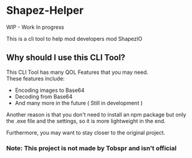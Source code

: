 # Shapez-Helper

WIP - Work In progress

This is a cli tool to help mod developers mod ShapezIO

## Why should I use this CLI Tool?

This CLI Tool has many QOL Features that you may need.  
These features include:

-   Encoding images to Base64
-   Decoding from Base64
-   And many more in the future ( Still in development )

Another reason is that you don't need to install an npm package but only the .exe file and the settings,
so it is more lightweight in the end.

Furthermore, you may want to stay closer to the original project.

### Note: This project is not made by Tobspr and isn't official
